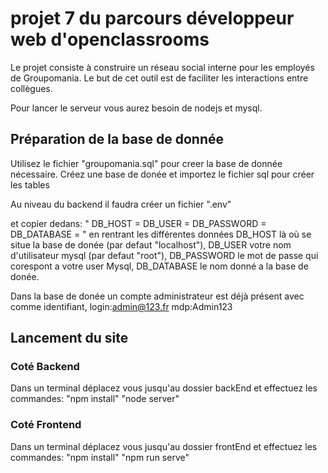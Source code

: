 # projet 7 du parcours développeur web d'openclassrooms

Le projet consiste à construire un réseau social interne pour les employés de Groupomania.
Le but de cet outil est de faciliter les interactions entre collègues.

Pour lancer le serveur vous aurez besoin de nodejs et mysql.

## Préparation de la base de donnée

Utilisez le fichier "groupomania.sql" pour creer la base de donnée nécessaire.
Créez une base de donée et importez le fichier sql pour créer les tables 

Au niveau du backend il faudra créer un fichier ".env"

et copier dedans:
"
DB_HOST = 
DB_USER = 
DB_PASSWORD = 
DB_DATABASE = 
"
en rentrant les différentes données
DB_HOST là où se situe la base de donée (par defaut "localhost"),
DB_USER votre nom d'utilisateur mysql (par defaut "root"),
DB_PASSWORD le mot de passe qui corespont a votre user Mysql,
DB_DATABASE le nom donné a la base de donée.

Dans la base de donée un compte administrateur est déjà présent avec comme identifiant,
login:admin@123.fr
mdp:Admin123

## Lancement du site

### Coté Backend

Dans un terminal déplacez vous jusqu'au dossier backEnd et effectuez les commandes:
"npm install"
"node server"

### Coté Frontend

Dans un terminal déplacez vous jusqu'au dossier frontEnd et effectuez les commandes:
"npm install"
"npm run serve"




